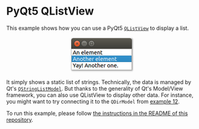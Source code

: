 # PyQt5 QListView

This example shows how you can use a PyQt5 [`QListView`](https://doc.qt.io/qt-5/qlistview.html) to display a list.

<p align="center"><img src="pyqt5-qlistview.png" alt="PyQt5 QListView"></p>

It simply shows a static list of strings. Technically, the data is managed by Qt's [`QStringListModel`](https://doc.qt.io/qt-5/qstringlistmodel.html). But thanks to the generality of Qt's Model/View framework, you can also use QListView to display other data. For instance, you might want to try connecting it to the `QDirModel` from [example 12](../12%20QTreeView%20example%20in%20Python).

To run this example, please follow [the instructions in the README of this repository](https://github.com/1mh/pyqt-examples#running-the-examples).
